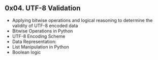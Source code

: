## 0x04. UTF-8 Validation
- Applying bitwise operations and logical reasoning to determine the validity of UTF-8 encoded data
- Bitwise Operations in Python
- UTF-8 Encoding Scheme
- Data Representation:
- List Manipulation in Python
- Boolean logic
